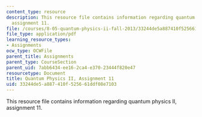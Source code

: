 ```yaml
---
content_type: resource
description: This resource file contains information regarding quantum physics II,
  assignment 11.
file: /courses/8-05-quantum-physics-ii-fall-2013/33244de5a887410f525661ddf08e7103_MIT8_05F13_ps11.pdf
file_type: application/pdf
learning_resource_types:
- Assignments
ocw_type: OCWFile
parent_title: Assignments
parent_type: CourseSection
parent_uid: 7abb6434-ee16-2ca4-e370-23444f820e47
resourcetype: Document
title: Quantum Physics II, Assignment 11
uid: 33244de5-a887-410f-5256-61ddf08e7103
---
```

This resource file contains information regarding quantum physics II, assignment 11.

